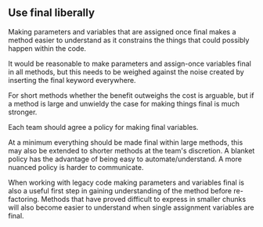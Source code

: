 ## Use final liberally

Making parameters and variables that are assigned once final makes a method easier to understand as it constrains the things that could possibly happen within the code.

It would be reasonable to make parameters and assign-once variables final in all methods, but this needs to be weighed against the noise created by inserting the final keyword everywhere.

For short methods whether the benefit outweighs the cost is arguable, but if a method is large and unwieldy the case for making things final is much stronger.

Each team should agree a policy for making final variables.

At a minimum everything should be made final within large methods, this may also be extended to shorter methods at the team's discretion. A blanket policy has the advantage of being easy to automate/understand. A more nuanced policy is harder to communicate.

When working with legacy code making parameters and variables final is also a useful first step in gaining understanding of the method before re-factoring. Methods that have proved difficult to express in smaller chunks will also become easier to understand when single assignment variables are final.
